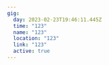 ```yaml
---
gig:
  day: 2023-02-23T19:46:11.445Z
  time: "123"
  name: "123"
  location: "123"
  link: "123"
  active: true
---
```

